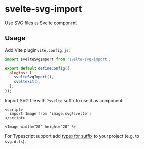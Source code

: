 # svelte-svg-import

Use SVG files as Svelte component

## Usage

Add Vite plugin `vite.config.js`:

```js
import svelteSvgImport from 'svelte-svg-import';

export default defineConfig({
  plugins: [
    svelteSvgImport(),
    sveltekit(),
  ],
});
```

Import SVG file with `?svelte` suffix to use it as component:

```svelte
<script>
  import Image from 'image.svg?svelte';
</script>

<Image width="20" height="20" />
```

For Typescript support add [types for suffix](./types.d.ts) to your project (e.g. to `svg.d.ts`).
